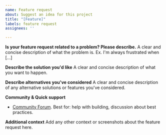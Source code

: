 ```yaml
---
name: Feature request
about: Suggest an idea for this project
title: "[Feature]"
labels: feature request
assignees: ''

---
```


**Is your feature request related to a problem? Please describe.**
A clear and concise description of what the problem is. Ex. I'm always frustrated when [...]

**Describe the solution you'd like**
A clear and concise description of what you want to happen.

**Describe alternatives you've considered**
A clear and concise description of any alternative solutions or features you've considered.

**Community & Quick support**

- [Community Forum](https://github.com/orgs/OneKeyHQ/discussions). Best for: help with building, discussion about best practices.

**Additional context**
Add any other context or screenshots about the feature request here.
